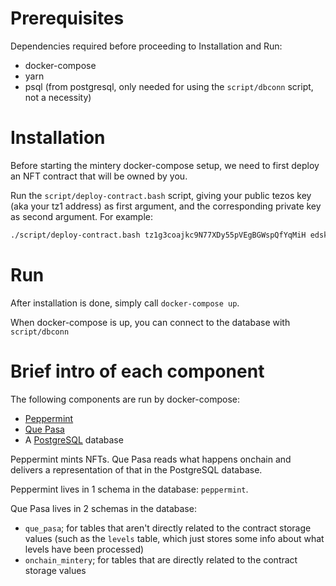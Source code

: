 # Prerequisites

Dependencies required before proceeding to Installation and Run:

- docker-compose
- yarn
- psql (from postgresql, only needed for using the `script/dbconn` script, not a necessity)


# Installation

Before starting the mintery docker-compose setup, we need to first deploy an
NFT contract that will be owned by you.

Run the `script/deploy-contract.bash` script, giving your public tezos key (aka your tz1 address) as first argument, and the corresponding private key as second argument. For example:

```bash
./script/deploy-contract.bash tz1g3coajkc9N77XDy55pVEgBGWspQfYqMiH edsk...
```

# Run

After installation is done, simply call `docker-compose up`.

When docker-compose is up, you can connect to the database with `script/dbconn`

# Brief intro of each component

The following components are run by docker-compose:

- [Peppermint](https://github.com/tzConnectBerlin/peppermint)
- [Que Pasa](https://github.com/tzConnectBerlin/que-pasa)
- A [PostgreSQL](https://www.postgresql.org/docs/13/index.html) database

Peppermint mints NFTs. Que Pasa reads what happens onchain and delivers a representation of
that in the PostgreSQL database.

Peppermint lives in 1 schema in the database: `peppermint`.

Que Pasa lives in 2 schemas in the database:

- `que_pasa`; for tables that aren't directly related to the contract storage values (such as the `levels` table, which just stores some info about what levels have been processed)
- `onchain_mintery`; for tables that are directly related to the contract storage values
